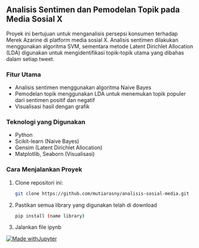 ## Analisis Sentimen dan Pemodelan Topik pada Media Sosial X
Proyek ini bertujuan untuk menganalisis persepsi konsumen terhadap Merek Azarine di platform media sosial X. Analisis sentimen dilakukan menggunakan algoritma SVM, sementara metode Latent Dirichlet Allocation (LDA) digunakan untuk mengidentifikasi topik-topik utama yang dibahas dalam setiap tweet.

### Fitur Utama
- Analisis sentimen menggunakan algoritma Naive Bayes
- Pemodelan topik menggunakan LDA untuk menemukan topik populer dari sentimen positif dan negatif
- Visualisasi hasil dengan grafik

### Teknologi yang Digunakan
- Python
- Scikit-learn (Naive Bayes)
- Gensim (Latent Dirichlet Allocation)
- Matplotlib, Seaborn (Visualisasi)

### Cara Menjalankan Proyek

1. Clone repositori ini:
   ```bash
   git clone https://github.com/mutiarasny/analisis-sosial-media.git
2. Pastikan semua library yang digunakan telah di download
   ```bash
   pip install (name library)

3. Jalankan file ipynb 

   
[![Made withJupyter](https://img.shields.io/badge/Made%20with-Jupyter-orange?style=for-the-badge&logo=Jupyter)](https://jupyter.org/try)
